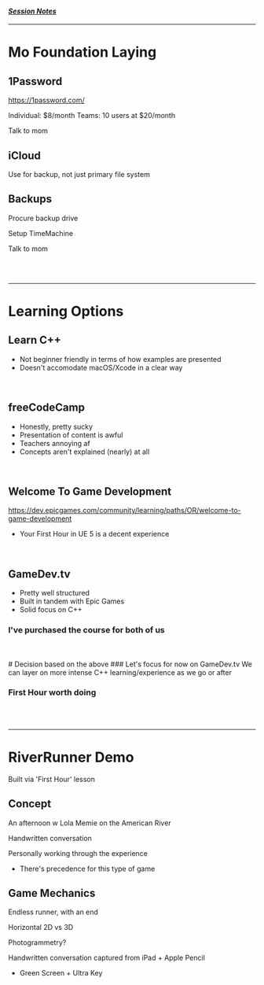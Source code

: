 #### *[Session Notes](./README.md)*
---

# Mo Foundation Laying

## 1Password
https://1password.com/

Individual: $8/month
Teams: 10 users at $20/month

Talk to mom


## iCloud
Use for backup, not just primary file system


## Backups
Procure backup drive

Setup TimeMachine

Talk to mom

<br> 
<br>

---

# Learning Options
## Learn C++
- Not beginner friendly in terms of how examples are presented
- Doesn't accomodate macOS/Xcode in a clear way


<br>

## freeCodeCamp
- Honestly, pretty sucky
- Presentation of content is awful
- Teachers annoying af
- Concepts aren't explained (nearly) at all


<br>

## Welcome To Game Development
https://dev.epicgames.com/community/learning/paths/OR/welcome-to-game-development

- Your First Hour in UE 5 is a decent experience


<br>

## GameDev.tv
- Pretty well structured
- Built in tandem with Epic Games
- Solid focus on C++

### I've purchased the course for both of us

<br>
<br>
# Decision based on the above
### Let's focus for now on GameDev.tv
We can layer on more intense C++ learning/experience as we go or after


### First Hour worth doing


<br>
<br>

---

# RiverRunner Demo
Built via 'First Hour' lesson


## Concept
An afternoon w Lola Memie on the American River

Handwritten conversation

Personally working through the experience
- There's precedence for this type of game


## Game Mechanics
Endless runner, with an end

Horizontal 2D vs 3D

Photogrammetry?

Handwritten conversation captured from iPad + Apple Pencil
- Green Screen + Ultra Key

